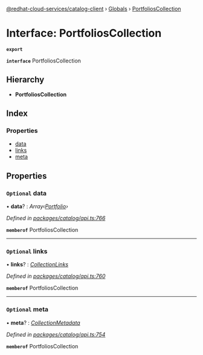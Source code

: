 [@redhat-cloud-services/catalog-client](../README.md) › [Globals](../globals.md) › [PortfoliosCollection](portfolioscollection.md)

# Interface: PortfoliosCollection

**`export`** 

**`interface`** PortfoliosCollection

## Hierarchy

* **PortfoliosCollection**

## Index

### Properties

* [data](portfolioscollection.md#optional-data)
* [links](portfolioscollection.md#optional-links)
* [meta](portfolioscollection.md#optional-meta)

## Properties

### `Optional` data

• **data**? : *Array‹[Portfolio](portfolio.md)›*

*Defined in [packages/catalog/api.ts:766](https://github.com/RedHatInsights/javascript-clients/blob/master/packages/catalog/api.ts#L766)*

**`memberof`** PortfoliosCollection

___

### `Optional` links

• **links**? : *[CollectionLinks](collectionlinks.md)*

*Defined in [packages/catalog/api.ts:760](https://github.com/RedHatInsights/javascript-clients/blob/master/packages/catalog/api.ts#L760)*

**`memberof`** PortfoliosCollection

___

### `Optional` meta

• **meta**? : *[CollectionMetadata](collectionmetadata.md)*

*Defined in [packages/catalog/api.ts:754](https://github.com/RedHatInsights/javascript-clients/blob/master/packages/catalog/api.ts#L754)*

**`memberof`** PortfoliosCollection
